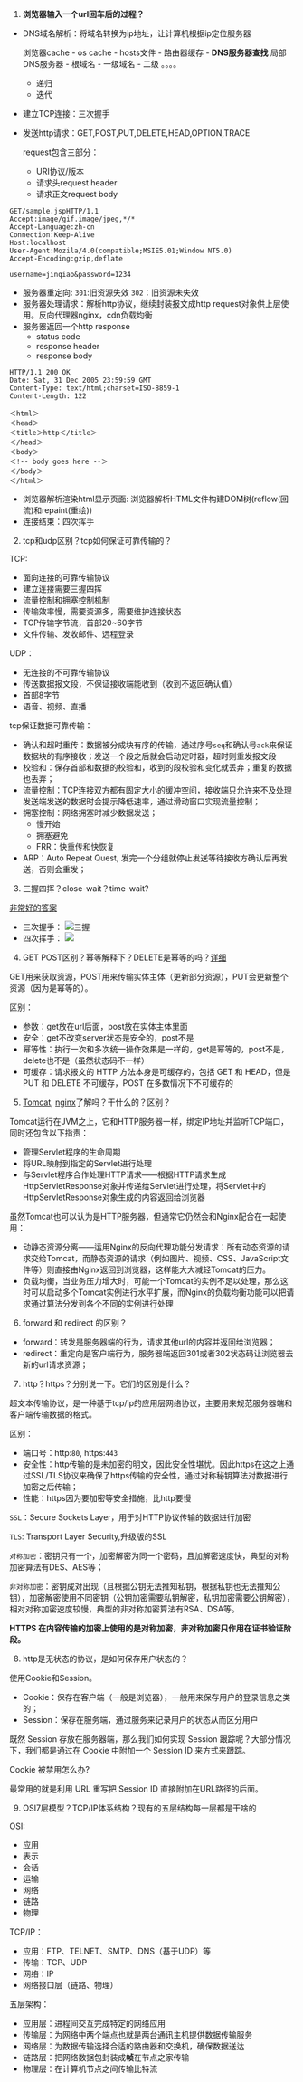 1. **浏览器输入一个url回车后的过程？**

- DNS域名解析：将域名转换为ip地址，让计算机根据ip定位服务器

    浏览器cache - os cache - hosts文件 - 路由器缓存 - **DNS服务器查找**
局部DNS服务器 - 根域名 - 一级域名 - 二级 。。。。

  - 递归
  - 迭代  

- 建立TCP连接：三次握手
- 发送http请求：GET,POST,PUT,DELETE,HEAD,OPTION,TRACE

    request包含三部分：

  - URI协议/版本
  - 请求头request header
  - 请求正文request body
```http request
GET/sample.jspHTTP/1.1
Accept:image/gif.image/jpeg,*/*
Accept-Language:zh-cn
Connection:Keep-Alive
Host:localhost
User-Agent:Mozila/4.0(compatible;MSIE5.01;Window NT5.0)
Accept-Encoding:gzip,deflate

username=jinqiao&password=1234

```
- 服务器重定向: `301`:旧资源失效 `302`：旧资源未失效
- 服务器处理请求：解析http协议，继续封装报文成http request对象供上层使用。反向代理器nginx，cdn负载均衡
- 服务器返回一个http response
    - status code
    - response header
    - response body
```http request
HTTP/1.1 200 OK
Date: Sat, 31 Dec 2005 23:59:59 GMT
Content-Type: text/html;charset=ISO-8859-1
Content-Length: 122

＜html＞
＜head＞
＜title＞http＜/title＞
＜/head＞
＜body＞
＜!-- body goes here --＞
＜/body＞
＜/html＞
```
- 浏览器解析渲染html显示页面: 浏览器解析HTML文件构建DOM树(reflow(回流)和repaint(重绘))
- 连接结束：四次挥手

2. tcp和udp区别？tcp如何保证可靠传输的？

TCP:

- 面向连接的可靠传输协议
- 建立连接需要三握四挥
- 流量控制和拥塞控制机制
- 传输效率慢，需要资源多，需要维护连接状态
- TCP传输字节流，首部20~60字节
- 文件传输、发收邮件、远程登录

UDP：

- 无连接的不可靠传输协议
- 传送数据报文段，不保证接收端能收到（收到不返回确认值）
- 首部8字节
- 语音、视频、直播

tcp保证数据可靠传输：

- 确认和超时重传：数据被分成块有序的传输，通过序号`seq`和确认号`ack`来保证数据块的有序接收；发送一个段之后就会启动定时器，超时则重发报文段
- 校验和：保存首部和数据的校验和，收到的段校验和变化就丢弃；重复的数据也丢弃；
- 流量控制：TCP连接双方都有固定大小的缓冲空间，接收端只允许来不及处理发送端发送的数据时会提示降低速率，通过滑动窗口实现流量控制；
- 拥塞控制：网络拥塞时减少数据发送；
  - 慢开始
  - 拥塞避免
  - FRR：快重传和快恢复
- ARP：Auto Repeat Quest, 发完一个分组就停止发送等待接收方确认后再发送，否则会重发；

3. 三握四挥？close-wait？time-wait?

[非常好的答案](https://blog.csdn.net/qzcsu/article/details/72861891)
- 三次握手：
![三握](../images/sanwo.png)
- 四次挥手：
![](../images/sihui.jpeg)
4. GET POST区别？幂等解释下？DELETE是幂等的吗？[详细](https://github.com/CyC2018/CS-Notes/blob/master/notes/HTTP.md#%E4%B9%9Dget-%E5%92%8C-post-%E6%AF%94%E8%BE%83)

GET用来获取资源，POST用来传输实体主体（更新部分资源），PUT会更新整个资源（因为是幂等的）。

区别：
- 参数：get放在url后面，post放在实体主体里面
- 安全：get不改变server状态是安全的，post不是
- 幂等性：执行一次和多次统一操作效果是一样的，get是幂等的，post不是，delete也不是（虽然状态码不一样）
- 可缓存：请求报文的 HTTP 方法本身是可缓存的，包括 GET 和 HEAD，但是 PUT 和 DELETE 不可缓存，POST 在多数情况下不可缓存的

5. [Tomcat](https://www.zhihu.com/question/32212996), [nginx](https://juejin.im/post/5e982d4b51882573b0474c07#heading-0)了解吗？干什么的？区别？

Tomcat运行在JVM之上，它和HTTP服务器一样，绑定IP地址并监听TCP端口，同时还包含以下指责：

- 管理Servlet程序的生命周期
- 将URL映射到指定的Servlet进行处理
- 与Servlet程序合作处理HTTP请求——根据HTTP请求生成HttpServletResponse对象并传递给Servlet进行处理，将Servlet中的HttpServletResponse对象生成的内容返回给浏览器

虽然Tomcat也可以认为是HTTP服务器，但通常它仍然会和Nginx配合在一起使用：

- 动静态资源分离——运用Nginx的反向代理功能分发请求：所有动态资源的请求交给Tomcat，而静态资源的请求（例如图片、视频、CSS、JavaScript文件等）则直接由Nginx返回到浏览器，这样能大大减轻Tomcat的压力。
- 负载均衡，当业务压力增大时，可能一个Tomcat的实例不足以处理，那么这时可以启动多个Tomcat实例进行水平扩展，而Nginx的负载均衡功能可以把请求通过算法分发到各个不同的实例进行处理

6. forward 和 redirect 的区别？

- forward：转发是服务器端的行为，请求其他url的内容并返回给浏览器；
- redirect：重定向是客户端行为，服务器端返回301或者302状态码让浏览器去新的url请求资源；

7. http？https？分别说一下。它们的区别是什么？

超文本传输协议，是一种基于tcp/ip的应用层网络协议，主要用来规范服务器端和客户端传输数据的格式。

区别：
- 端口号：http:`80`, https:`443`
- 安全性：http传输的是未加密的明文，因此安全性堪忧。因此https在这之上通过SSL/TLS协议来确保了https传输的安全性，通过对称秘钥算法对数据进行加密之后传输；
- 性能：https因为要加密等安全措施，比http要慢

`SSL`：Secure Sockets Layer，用于对HTTP协议传输的数据进行加密

`TLS`: Transport Layer Security,升级版的SSL

`对称加密`：密钥只有一个，加密解密为同一个密码，且加解密速度快，典型的对称加密算法有DES、AES等；

`非对称加密`：密钥成对出现（且根据公钥无法推知私钥，根据私钥也无法推知公钥），加密解密使用不同密钥（公钥加密需要私钥解密，私钥加密需要公钥解密），相对对称加密速度较慢，典型的非对称加密算法有RSA、DSA等。

**HTTPS 在内容传输的加密上使用的是对称加密，非对称加密只作用在证书验证阶段。**

8. http是无状态的协议，是如何保存用户状态的？

使用Cookie和Session。
- Cookie：保存在客户端（一般是浏览器），一般用来保存用户的登录信息之类的；
- Session：保存在服务端，通过服务来记录用户的状态从而区分用户

既然 Session 存放在服务器端，那么我们如何实现 Session 跟踪呢？大部分情况下，我们都是通过在 Cookie 中附加一个 Session ID 来方式来跟踪。

Cookie 被禁用怎么办?

最常用的就是利用 URL 重写把 Session ID 直接附加在URL路径的后面。

9. OSI7层模型？TCP/IP体系结构？现有的五层结构每一层都是干啥的

OSI:
- 应用
- 表示
- 会话
- 运输
- 网络
- 链路
- 物理

TCP/IP：
- 应用：FTP、TELNET、SMTP、DNS（基于UDP）等
- 传输：TCP、UDP
- 网络：IP
- 网络接口层（链路、物理）

五层架构：
- 应用层：进程间交互完成特定的网络应用
- 传输层：为网络中两个端点也就是两台通讯主机提供数据传输服务
- 网络层：为数据传输选择合适的路由器和交换机，确保数据送达
- 链路层：把网络数据包封装成**帧**在节点之家传输
- 物理层：在计算机节点之间传输比特流

